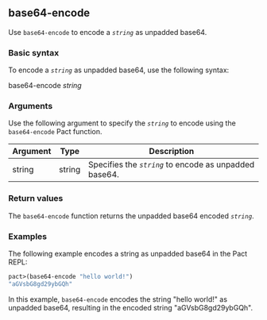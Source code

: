 ## base64-encode
Use `base64-encode` to encode a *`string`* as unpadded base64.

### Basic syntax

To encode a *`string`* as unpadded base64, use the following syntax:

base64-encode *string*

### Arguments

Use the following argument to specify the *`string`* to encode using the `base64-encode` Pact function.

| Argument | Type | Description |
| --- | --- | --- |
| string | string | Specifies the *`string`* to encode as unpadded base64. |

### Return values

The `base64-encode` function returns the unpadded base64 encoded *`string`*.

### Examples

The following example encodes a string as unpadded base64 in the Pact REPL:

```lisp
pact>(base64-encode "hello world!")
"aGVsbG8gd29ybGQh"
```

In this example, `base64-encode` encodes the string "hello world!" as unpadded base64, resulting in the encoded string "aGVsbG8gd29ybGQh".
